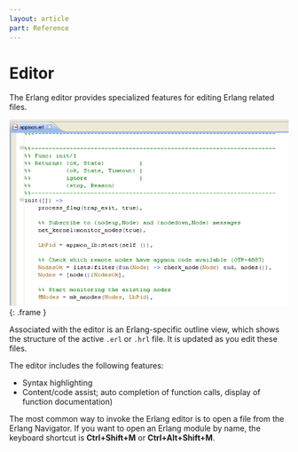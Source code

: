 ```yaml
---
layout: article
part: Reference
---
```


# Editor

The Erlang editor provides specialized features for editing Erlang related
files.

![Editor view](images/view_editor.png){: .frame }

Associated with the editor is an Erlang-specific outline view, which
shows the structure of the active `.erl` or `.hrl` file. It is updated as you
edit these files.

The editor includes the following features:

* Syntax highlighting
* Content/code assist; auto completion of function calls, display of
function documentation)

The most common way to invoke the Erlang editor is to open a file from the
Erlang Navigator. If you want to open an Erlang module by name, the keyboard
shortcut is **Ctrl+Shift+M** or **Ctrl+Alt+Shift+M**.


